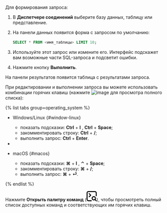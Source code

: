 Для формирования запроса:
1. В **Диспетчере соединений** выберите базу данных, таблицу или представление.
1. На панели данных появится форма с запросом по умолчанию:
 
    ```sql
    SELECT * FROM <имя_таблицы> LIMIT 10;
    ```
1. Используйте этот запрос или измените его. Интерфейс подскажет вам возможные части SQL-запроса и подсветит ошибки.
1. Нажмите кнопку **Выполнить**.

На панели результатов появится таблица с результатами запроса.

При редактировании и выполнении запроса вы можете использовать комбинации горячих клавиш (нажмите ![image](../../_assets/websql/questionmark.svg) для просмотра полного списка):

{% list tabs group=operating_system %}

- Windows/Linux {#window-linux}

   * показать подсказки: **Ctrl** + **I** , **Ctrl** + **Space**;
   * закомментировать строку: **Ctrl** + **/**;
   * выполнить запрос: **Ctrl** + **Enter**.
- 
- macOS {#macos}

   * показать подсказки: **⌘** + **I** , **⌃** + **Space**;
   * закомментировать строку: **⌘** + **/**;
   * выполнить запрос: **⌘** + **⏎**.
  
{% endlist %}

Нажмите **Открыть палитру команд** (![image](../../_assets/websql/palette.svg)), чтобы просмотреть полный список доступных команд и соответствующих им горячих клавиш.
